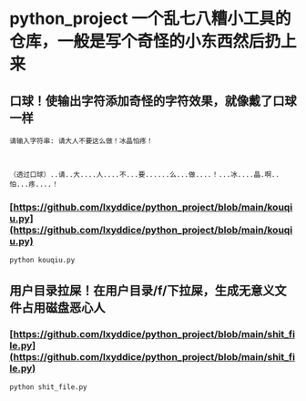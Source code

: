 # python_project 一个乱七八糟小工具的仓库，一般是写个奇怪的小东西然后扔上来

## 口球！使输出字符添加奇怪的字符效果，就像戴了口球一样

<code>请输入字符串: 请大人不要这么做！冰晶怕疼！

（透过口球）..请..大....人....不...要......么...做....！...冰....晶.啊..怕...疼....！</code>

### [https://github.com/lxyddice/python_project/blob/main/kouqiu.py](https://github.com/lxyddice/python_project/blob/main/kouqiu.py)

<code>python kouqiu.py</code>

## 用户目录拉屎！在用户目录/f/下拉屎，生成无意义文件占用磁盘恶心人

### [https://github.com/lxyddice/python_project/blob/main/shit_file.py](https://github.com/lxyddice/python_project/blob/main/shit_file.py)

<code>python shit_file.py</code>
